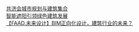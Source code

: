   
[共济会城市规划与建筑集合](http://www.dianyue.me/archives/296/h2d32anc5c2qbh6s/)  
[智能遮阳引领绿色建筑发展](http://www.dianyue.me/archives/019/8x9ts4rwjoj08f8v/)  
[【FAAD.未来设计】BIM正向化设计，建筑行业的未来？](http://www.dianyue.me/archives/609/l0p60yoiiuw9u4w9/)